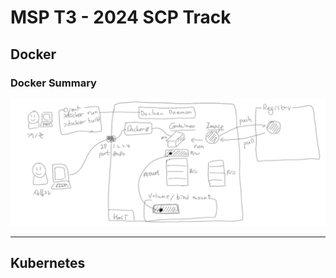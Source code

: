 # MSP T3 - 2024 SCP Track

## Docker

### Docker Summary
![](img/docker_summary_24-scp.png)

---

## Kubernetes
